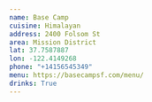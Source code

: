 ```yaml
---
name: Base Camp
cuisine: Himalayan
address: 2400 Folsom St
area: Mission District
lat: 37.7587887
lon: -122.4149268
phone: "+14156545349"
menu: https://basecampsf.com/menu/
drinks: True
---
```

